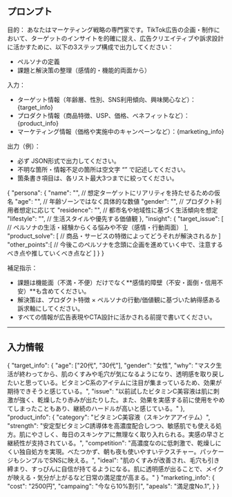 ## プロンプト

目的：
あなたはマーケティング戦略の専門家です。TikTok広告の企画・制作において、ターゲットのインサイトを的確に捉え、広告クリエイティブや訴求設計に活かすために、以下の3ステップ構成で出力してください：
- ペルソナの定義
- 課題と解決策の整理（感情的・機能的両面から）

入力：
- ターゲット情報（年齢層、性別、SNS利用傾向、興味関心など）：{target_info}
- プロダクト情報（商品特徴、USP、価格、ベネフィットなど）：{product_info}
- マーケティング情報（価格や実施中のキャンペーンなど）：{marketing_info}

出力（例）：
- 必ず JSON形式で出力してください。
- 不明な箇所・情報不足の箇所は空文字 “” で記述してください。
- 箇条書き項目は、各リスト最大3つまでに絞ってください。

{
  "persona": {
    "name": "", // 想定ターゲットにリアリティを持たせるための仮名
    "age": "", // 年齢ゾーンではなく具体的な数値
    "gender": "", // プロダクト利用者想定に応じて
    "residence": "", // 都市名や地域性に基づく生活傾向を想定
    "lifestyle": "", // 生活スタイルや優先する価値観
  },
  "insight": {
    "target_issue": [
        // ペルソナの生活・経験からくる悩みや不安（感情・行動両面）
    ],
    "product_solve": [
        // 商品・サービスの特徴によってどうそれが解決されるか
    ]
    "other_points":[
        // 今後このペルソナを念頭に企画を進めていく中で、注意するべき点や推していくべき点など
    ]
  }
}

補足指示：
- 課題は機能面（不満・不便）だけでなく**感情的障壁（不安・面倒・信用不安）**も含めてください。
- 解決策は、プロダクト特徴 × ペルソナの行動/価値観に基づいた納得感ある訴求軸にしてください。
- すべての情報が広告表現やCTA設計に活かされる前提で書いてください。

-------------------

## 入力情報

{
  "target_info": {
    "age": ["20代", "30代"],
    "gender": "女性",
    "why": "マスク生活が終わってから、肌のくすみや毛穴が気になるようになり、透明感を取り戻したいと思っている。ビタミンC系のアイテムに注目が集まっているため、効果が期待できそうと感じている。",
    "issue": "以前試したビタミンC美容液は肌に刺激が強く、乾燥したり赤みが出たりした。また、効果を実感する前に使用をやめてしまったこともあり、継続のハードルが高いと感じている。"
  },
  "product_info": {
    "category": "ビタミンC美容液（スキンケアアイテム）",
    "strength": "安定型ビタミンC誘導体を高濃度配合しつつ、敏感肌でも使える処方。肌にやさしく、毎日のスキンケアに無理なく取り入れられる。実感の早さと継続性が支持されている。",
    "competition": "高濃度なのに低刺激で、乾燥しにくい独自処方を実現。べたつかず、朝も夜も使いやすいテクスチャー。パッケージもシンプルでSNSに映える。",
    "ideal": "肌のくすみが改善され、毛穴も引き締まり、すっぴんに自信が持てるようになる。肌に透明感が出ることで、メイクが映える・気分が上がるなど日常の満足度が高まる。"
  }
  "marketing_info": {
    "cost": "2500円",
    "campaing": "今なら10%割引",
    "apeals": "満足度No.1",
  }
}

